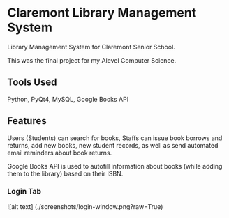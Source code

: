 # Claremont Library Management System

Library Management System for Claremont Senior School.

This was the final project for my Alevel Computer Science.

## Tools Used 

Python, PyQt4, MySQL, Google Books API


## Features

Users (Students) can search for books, Staffs can issue book borrows and returns,
add new books, new student records, as well as send automated email reminders about book returns.

Google Books API is used to autofill information about books (while adding them to the
library) based on their ISBN.

### Login Tab
![alt text] (./screenshots/login-window.png?raw=True)
